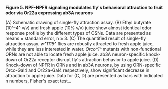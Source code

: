 **Figure 5. NPF-NPFR signaling modulates fly's behavioral attraction to fruit odor via Or22a expressing ab3A neurons**

(A) Schematic drawing of single-fly attraction assay.
(B) Ethyl butyrate (10^-4^ v/v) and fresh apple (10% v/v) juice show almost identical odor response profile by the different types of OSNs.
Data are presented as means ± standard error, n ≥ 3.
(C) The quantified result of single-fly attraction assay.
_w^1118^_ flies are robustly attracted to fresh apple juice, while they are less interested in water.
_Orco^1^_ mutants with non-functional ORNs are not able to locate fresh apple juice.
ab3A neuron-specific knock-down of Or22a receptor disrupt fly's attraction behavior to apple juice.
(D) Knock-down of NPFR in ORNs and in ab3A neurons, by using ORN-specific Orco-Gal4 and Or22a-Gal4 respectively, show significant decrease in attraction to apple juice.
Data for (C, D) are presented as bars with indicated n numbers, Fisher's exact test._
